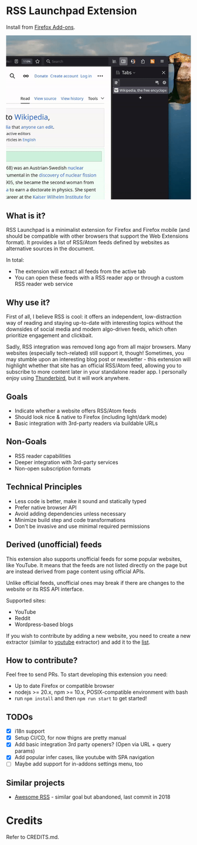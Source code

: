 # RSS Launchpad Extension

Install from [Firefox Add-ons](https://addons.mozilla.org/en-US/firefox/addon/rss-launchpad-find-feeds-easy/).

![](screencast.gif)

## What is it?

RSS Launchpad is a minimalist extension for Firefox and Firefox mobile (and should be compatible with other browsers that support the Web Extensions format).
It provides a list of RSS/Atom feeds defined by websites as alternative sources in the document.

In total:

- The extension will extract all feeds from the active tab
- You can open these feeds with a RSS reader app or through a custom RSS reader web service

## Why use it?

First of all, I believe RSS is cool: it offers an independent, low-distraction way of reading and staying up-to-date
with interesting topics without the downsides of social media and modern algo-driven feeds, which often prioritize engagement and clickbait.

Sadly, RSS integration was removed long ago from all major browsers. Many websites (especially tech-related) still support it, though!
Sometimes, you may stumble upon an interesting blog post or newsletter - this extension will highlight whether that
site has an official RSS/Atom feed, allowing you to subscribe to more content later in your standalone
reader app. I personally enjoy using [Thunderbird](https://www.thunderbird.net), but it will work anywhere.

## Goals

- Indicate whether a website offers RSS/Atom feeds
- Should look nice & native to Firefox (including light/dark mode)
- Basic integration with 3rd-party readers via buildable URLs

## Non-Goals

- RSS reader capabilities
- Deeper integration with 3rd-party services
- Non-open subscription formats

## Technical Principles

- Less code is better, make it sound and statically typed
- Prefer native browser API
- Avoid adding dependencies unless necessary
- Minimize build step and code transformations
- Don't be invasive and use minimal required permissions

## Derived (unofficial) feeds

This extension also supports unofficial feeds for some popular websites, like YouTube.
It means that the feeds are not listed directly on the page but are instead derived from page content using official APIs.

Unlike official feeds, unofficial ones may break if there are changes to the website or its RSS API interface.

Supported sites:
- YouTube
- Reddit
- Wordpress-based blogs

If you wish to contribute by adding a new website, you need to create a new extractor
(similar to [youtube](https://github.com/ilya-m32/rss-launchpad/tree/master/src/popup/extractors/youtube/) extractor)
and add it to the [list](https://github.com/ilya-m32/rss-launchpad/blob/master/src/popup/extractors/index.ts#L7).

## How to contribute?

Feel free to send PRs. To start developing this extension you need:

- Up to date Firefox or compatible browser
- nodejs >= 20.x, npm >= 10.x, POSIX-compatible environment with bash
- run `npm install` and then `npm run start` to get started!

## TODOs

- [x] i18n support
- [x] Setup CI/CD, for now thigns are pretty manual
- [x] Add basic integration 3rd party openers? (Open via URL + query params)
- [x] Add popular infer cases, like youtube with SPA navigation
- [ ] Maybe add support for in-addons settings menu, too

## Similar projects

- [Awesome RSS](https://github.com/shgysk8zer0/awesome-rss) - similar goal but abandoned, last commit in 2018

# Credits

Refer to CREDITS.md.
